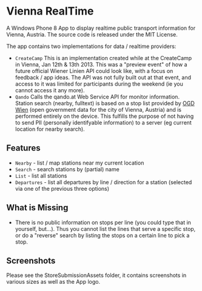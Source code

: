 Vienna RealTime
==============

A Windows Phone 8 App to display realtime public transport information for Vienna, Austria.
The source code is released under the MIT License.

The app contains two implementations for data / realtime providers:

* `CreateCamp` This is an implementation created while at the CreateCamp in Vienna, Jan 12th & 13th 2013. This was a "preview event" of how
	a future official Wiener Linien API could look like, with a focus on feedback / app ideas. The API was not fully built out at that event,
	and access to it was limited for participants during the weekend (ie you cannot access it any more).
* `Qando` Calls the qando.at Web Service API for monitor information. Station search (nearby, fulltext) is based on a stop list 
	provided by [OGD Wien](http://data.wien.gv.at/katalog/haltestellen.html) 
	(open government data for the city of Vienna, Austria) and is performed entirely on the device. This fulfills
	the purpose of not having to send PII (personally identifyable information) to a server (eg current location for nearby search).

## Features

* `Nearby` - list / map stations near my current location
* `Search` - search stations by (partial) name
* `List` - list all stations
* `Departures` - list all departures by line / direction for a station (selected via one of the previous three options)

## What is Missing

* There is no public information on stops per line (you could type that in yourself, but...). Thus you cannot list the lines that serve a specific
	stop, or do a "reverse" search by listing the stops on a certain line to pick a stop.
	
## Screenshots

Please see the StoreSubmissionAssets folder, it contains screenshots in various sizes as well as the App logo.
